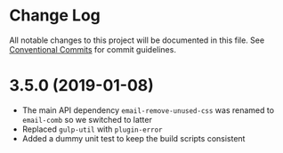 # Change Log

All notable changes to this project will be documented in this file.
See [Conventional Commits](https://conventionalcommits.org) for commit guidelines.

# 3.5.0 (2019-01-08)

- The main API dependency `email-remove-unused-css` was renamed to `email-comb` so we switched to latter
- Replaced `gulp-util` with `plugin-error`
- Added a dummy unit test to keep the build scripts consistent
